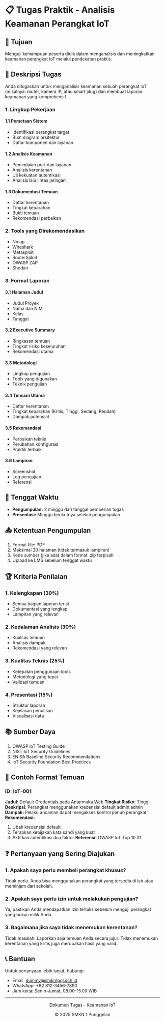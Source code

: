 # 📋 Tugas Praktik - Analisis Keamanan Perangkat IoT

## 🎯 Tujuan
Menguji kemampuan peserta didik dalam menganalisis dan meningkatkan keamanan perangkat IoT melalui pendekatan praktis.

## 📝 Deskripsi Tugas
Anda ditugaskan untuk menganalisis keamanan sebuah perangkat IoT (misalnya: router, kamera IP, atau smart plug) dan membuat laporan keamanan yang komprehensif.

### 1. Lingkup Pekerjaan

#### 1.1 Pemetaan Sistem
- Identifikasi perangkat target
- Buat diagram arsitektur
- Daftar komponen dan layanan

#### 1.2 Analisis Keamanan
- Pemindaian port dan layanan
- Analisis kerentanan
- Uji kekuatan autentikasi
- Analisis lalu lintas jaringan

#### 1.3 Dokumentasi Temuan
- Daftar kerentanan
- Tingkat keparahan
- Bukti temuan
- Rekomendasi perbaikan

### 2. Tools yang Direkomendasikan
- Nmap
- Wireshark
- Metasploit
- RouterSploit
- OWASP ZAP
- Shodan

### 3. Format Laporan

#### 3.1 Halaman Judul
- Judul Proyek
- Nama dan NIM
- Kelas
- Tanggal

#### 3.2 Executive Summary
- Ringkasan temuan
- Tingkat risiko keseluruhan
- Rekomendasi utama

#### 3.3 Metodologi
- Lingkup pengujian
- Tools yang digunakan
- Teknik pengujian

#### 3.4 Temuan Utama
- Daftar kerentanan
- Tingkat keparahan (Kritis, Tinggi, Sedang, Rendah)
- Dampak potensial

#### 3.5 Rekomendasi
- Perbaikan teknis
- Perubahan konfigurasi
- Praktik terbaik

#### 3.6 Lampiran
- Screenshot
- Log pengujian
- Referensi

## 📅 Tenggat Waktu
- **Pengumpulan:** 2 minggu dari tanggal pemberian tugas
- **Presentasi:** Minggu berikutnya setelah pengumpulan

## 📤 Ketentuan Pengumpulan
1. Format file: PDF
2. Maksimal 20 halaman (tidak termasuk lampiran)
3. Kode sumber (jika ada) dalam format .zip terpisah
4. Upload ke LMS sebelum tenggat waktu

## 🏆 Kriteria Penilaian

### 1. Kelengkapan (30%)
- Semua bagian laporan terisi
- Dokumentasi yang lengkap
- Lampiran yang relevan

### 2. Kedalaman Analisis (30%)
- Kualitas temuan
- Analisis dampak
- Rekomendasi yang relevan

### 3. Kualitas Teknis (25%)
- Ketepatan penggunaan tools
- Metodologi yang tepat
- Validasi temuan

### 4. Presentasi (15%)
- Struktur laporan
- Kejelasan penulisan
- Visualisasi data

## 📚 Sumber Daya
1. OWASP IoT Testing Guide
2. NIST IoT Security Guidelines
3. ENISA Baseline Security Recommendations
4. IoT Security Foundation Best Practices

## 📝 Contoh Format Temuan

### ID: IoT-001
**Judul:** Default Credentials pada Antarmuka Web
**Tingkat Risiko:** Tinggi
**Deskripsi:** Perangkat menggunakan kredensial default admin:admin
**Dampak:** Pelaku ancaman dapat mengakses kontrol penuh perangkat
**Rekomendasi:**
1. Ubah kredensial default
2. Terapkan kebijakan kata sandi yang kuat
3. Aktifkan autentikasi dua faktor
**Referensi:** OWASP IoT Top 10 #1

## ❓ Pertanyaan yang Sering Diajukan

### 1. Apakah saya perlu membeli perangkat khusus?
Tidak perlu. Anda bisa menggunakan perangkat yang tersedia di lab atau meminjam dari sekolah.

### 2. Apakah saya perlu izin untuk melakukan pengujian?
Ya, pastikan Anda mendapatkan izin tertulis sebelum menguji perangkat yang bukan milik Anda.

### 3. Bagaimana jika saya tidak menemukan kerentanan?
Tidak masalah. Laporkan saja temuan Anda secara jujur. Tidak menemukan kerentanan yang kritis juga merupakan hasil yang valid.

## 📞 Bantuan
Untuk pertanyaan lebih lanjut, hubungi:
- Email: [dummy@smkn1pgl.sch.id](mailto:dummy@smkn1pgl.sch.id)
- WhatsApp: +62 812-3456-7890
- Jam kerja: Senin-Jumat, 08.00-15.00 WIB

---
<div align="center">
  <p>Dokumen Tugas - Keamanan IoT</p>
  <p>© 2025 SMKN 1 Punggelan</p>
</div>
